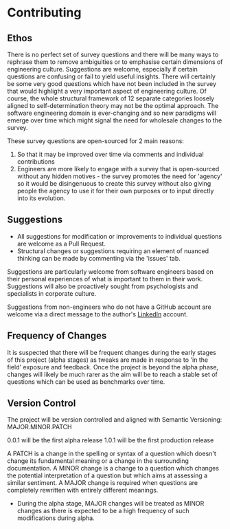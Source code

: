 # Contributing

## Ethos
There is no perfect set of survey questions and there will be many ways to rephrase them to remove ambiguities or to emphasise certain dimensions of engineering culture. Suggestions are welcome, especially if certain questions are confusing or fail to yield useful insights. There will certainly be some very good questions which have not been included in the survey that would highlight a very important aspect of engineering culture. Of course, the whole structural framework of 12 separate categories loosely aligned to self-determination theory may not be the optimal approach. The software engineering domain is ever-changing and so new paradigms will emerge over time which might signal the need for wholesale changes to the survey.

These survey questions are open-sourced for 2 main reasons:
1. So that it may be improved over time via comments and individual contributions
2. Engineers are more likely to engage with a survey that is open-sourced without any hidden motives - the survey promotes the need for 'agency' so it would be disingenuous to create this survey without also giving people the agency to use it for their own purposes or to input directly into its evolution.

## Suggestions 
* All suggestions for modification or improvements to individual questions are welcome as a Pull Request.
* Structural changes or suggestions requiring an element of nuanced thinking can be made by commenting via the 'issues' tab.

Suggestions are particularly welcome from software engineers based on their personal experiences of what is important to them in their work. Suggestions will also be proactively sought from psychologists and specialists in corporate culture.

Suggestions from non-engineers who do not have a GitHub account are welcome via a direct message to the author's [LinkedIn](https://www.linkedin.com/in/johndurrant/) account. 

## Frequency of Changes
It is suspected that there will be frequent changes during the early stages of this project (alpha stages) as tweaks are made in response to 'in the field' exposure and feedback. Once the project is beyond the alpha phase, changes will likely be much rarer as the aim will be to reach a stable set of questions which can be used as benchmarks over time.

## Version Control
The project will be version controlled and aligned with Semantic Versioning: MAJOR.MINOR.PATCH

0.0.1 will be the first alpha release
1.0.1 will be the first production release

A PATCH is a change in the spelling or syntax of a question which doesn't change its fundamental meaning or a change in the surrounding documentation.
A MINOR change is a change to a question which changes the potential interpretation of a question but which aims at assessing a similar sentiment.
A MAJOR change is required when questions are completely rewritten with entirely different meanings.

* During the alpha stage, MAJOR changes will be treated as MINOR changes as there is expected to be a high frequency of such modifications during alpha.
